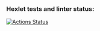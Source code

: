 ### Hexlet tests and linter status:
[![Actions Status](https://github.com/alexeilozhkin/frontend-project-lvl2/workflows/hexlet-check/badge.svg)](https://github.com/alexeilozhkin/frontend-project-lvl2/actions)